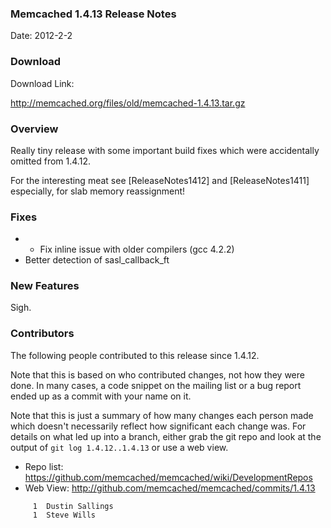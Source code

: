 ### Memcached 1.4.13 Release Notes

Date: 2012-2-2

### Download

Download Link:

http://memcached.org/files/old/memcached-1.4.13.tar.gz


### Overview

Really tiny release with some important build fixes which were accidentally
omitted from 1.4.12.

For the interesting meat see [ReleaseNotes1412] and [ReleaseNotes1411]
especially, for slab memory reassignment!

### Fixes

  * - Fix inline issue with older compilers (gcc 4.2.2)
  * Better detection of sasl_callback_ft

### New Features

Sigh.

### Contributors

The following people contributed to this release since 1.4.12.

Note that this is based on who contributed changes, not how they were
done.  In many cases, a code snippet on the mailing list or a bug
report ended up as a commit with your name on it.

Note that this is just a summary of how many changes each person made
which doesn't necessarily reflect how significant each change was.
For details on what led up into a branch, either grab the git repo and
look at the output of `git log 1.4.12..1.4.13` or use a web view.

  * Repo list:  https://github.com/memcached/memcached/wiki/DevelopmentRepos
  * Web View: http://github.com/memcached/memcached/commits/1.4.13

```
     1	Dustin Sallings
     1	Steve Wills
```

